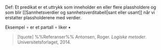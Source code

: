Def:
Et predikat er et uttrykk som inneholder en eller flere plassholdere og som blir [[Sannhetsverdier og sannhetsverditabell|sant eller usant]] når vi erstatter plassholderene med verdier.

Eksempel
$\circ$ er et partall
$\circ$ liker $\bullet$ 

> [!quote] %%Referanser%%
Antonsen, Roger. *Logiske metoder*. Universitetsforlaget, 2014.